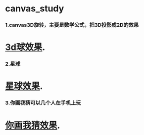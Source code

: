 # canvas_study

### 1.canvas3D旋转，主要是数学公式，把3D投影成2D的效果
# [3d球效果](https://xiaozhouge.github.io/canvas_study/).

### 2.星球
# [星球效果](https://xiaozhouge.github.io/canvas_study/star.html).

### 3.你画我猜可以几个人在手机上玩
# [你画我猜效果](http://47.104.20.197:3002/mob.html).



